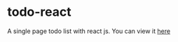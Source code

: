 # todo-react
A single page todo list with react js. You can view it [here](https://boopeshmahendran.github.io/todo-react/)
